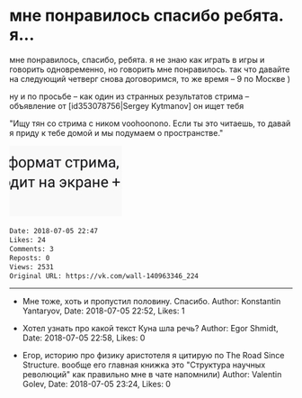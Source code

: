 # мне понравилось спасибо ребята. я...

мне понравилось, спасибо, ребята. я не знаю как играть в игры и говорить одновременно, но говорить мне понравилось. так что давайте на следующий четверг снова договоримся, то же время – 9 по Москве )

ну и по просьбе – как один из странных результатов стрима – объявление от [id353078756|Sergey Kytmanov] он ищет тебя

"Ищу тян со стрима с ником voohoonono. Если ты это читаешь, то давай я приду к тебе домой и мы подумаем о пространстве."

![](attachments/456239075.jpg)

    Date: 2018-07-05 22:47
    Likes: 24
    Comments: 3
    Reposts: 0
    Views: 2531
    Original URL: https://vk.com/wall-140963346_224



--------------------

  * Мне тоже, хоть и пропустил половину. Спасибо.
    Author: Konstantin Yantaryov, Date: 2018-07-05 22:52, Likes: 1


  * Хотел узнать про какой текст Куна шла речь?
    Author: Egor Shmidt, Date: 2018-07-05 22:58, Likes: 0


  * Егор, историю про физику аристотеля я цитирую по The Road Since Structure. вообще его главная книжка это "Структура научных революций" как правильно мне в чате напомнили)
    Author: Valentin Golev, Date: 2018-07-05 23:24, Likes: 0

